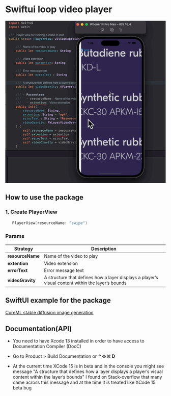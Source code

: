 # Swiftui loop video player

  ![The concept](https://github.com/The-Igor/swiftui-loop-videoplayer-example/blob/main/swiftui-loop-videoplayer-example/img/img_01.gif)

## How to use the package
### 1. Create PlayerView

```swift
   PlayerView(resourceName: "swipe")
```

### Params

| Strategy | Description |
| --- | --- |
|**resourceName**| Name of the video to play|
|**extention**| Video extension |
|**errorText**| Error message text|
|**videoGravity**| A structure that defines how a layer displays a player’s visual content within the layer’s bounds |

## SwiftUI example for the package

[CoreML stable diffusion image generation](https://github.com/The-Igor/coreml-stable-diffusion-swift)

## Documentation(API)
- You need to have Xcode 13 installed in order to have access to Documentation Compiler (DocC)

- Go to Product > Build Documentation or **⌃⇧⌘ D**


* At the current time XCode 15 is in beta and in the console you might see message "A structure that defines how a layer displays a player’s visual content within the layer’s bounds" I found on Stack-overflow that many came across this message and at the time it is treated like XCode 15 beta bug

